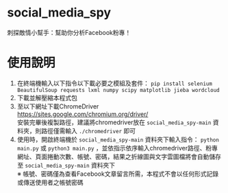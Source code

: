 # social_media_spy
刺探敵情小幫手：幫助你分析Facebook粉專！  

# 使用說明
1. 在終端機輸入以下指令以下載必要之模組及套件：
`pip install selenium BeautifulSoup requests lxml numpy scipy matplotlib jieba wordcloud`
2. 下載並解壓縮本程式包
3. 至以下網址下載ChromeDriver  
https://sites.google.com/chromium.org/driver/  
安裝完畢後複製路徑，建議將chromedriver放在 `social_media_spy-main` 資料夾，則路徑僅需輸入 `./chromedriver` 即可  
4. 使用時，開啟終端機於 `social_media_spy-main` 資料夾下輸入指令：
 `python main.py` 或 `python3 main.py` ，並依指示依序輸入chromedriver路徑、粉專網址、頁面捲動次數、帳號、密碼，結果之折線圖與文字雲圖檔將會自動儲存至 `social_media_spy-main` 資料夾下  
※ 帳號、密碼僅為查看Facebook文章留言所需，本程式不會以任何形式記錄或傳送使用者之帳號密碼
